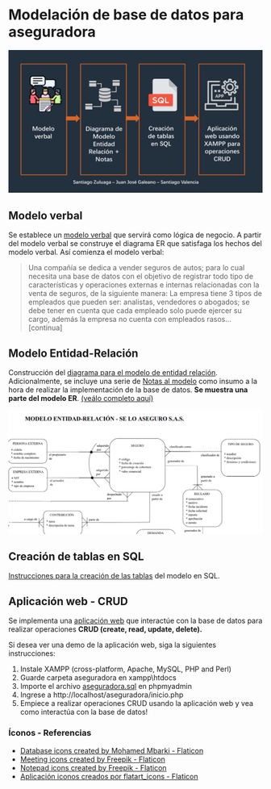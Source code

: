 # Modelación de base de datos para aseguradora

![](description/description.png)


## Modelo verbal

Se establece un [modelo verbal](modelo-verbal.pdf) que servirá como lógica de negocio. A partir del modelo verbal se construye el diagrama ER que satisfaga los hechos del modelo verbal. Así comienza el modelo verbal:

> Una compañía se dedica a vender seguros de autos; para lo cual necesita una base de datos con el objetivo de registrar todo tipo de características y operaciones externas e internas relacionadas con la venta de seguros, de la siguiente manera:  La empresa tiene 3 tipos de empleados que pueden ser: analistas, vendedores o abogados; se debe tener en cuenta que cada empleado solo puede ejercer su cargo, además la empresa no cuenta con empleados rasos... [continua]


## Modelo Entidad-Relación

Construcción del [diagrama para el modelo de entidad relación](diagrama-modeloEntidadRelacion.pdf). Adicionalmente, se incluye una serie de [Notas al modelo](notas-modelo.pdf) como insumo a la hora de realizar la implementación de la base de datos. **Se muestra una parte del modelo ER**. [(veálo completo aquí)](diagrama-modeloEntidadRelacion.pdf)

![Parte del modelo Entidad-Relación](description/modelo-er-extracto.PNG)

## Creación de tablas en SQL

[Instrucciones para la creación de las tablas](creacion-tablas-SQL.pdf) del modelo en SQL.

## Aplicación web - CRUD

Se implementa una [aplicación web](./aseguradora) que interactúe con la base de datos para realizar operaciones **CRUD (create, read, update, delete).**

Si desea ver una demo de la aplicación web, siga la siguientes instrucciones:

1. Instale XAMPP (cross-platform, Apache, MySQL, PHP and Perl)
2. Guarde carpeta aseguradora en xampp\htdocs
3. Importe el archivo [aseguradora.sql](.aseguradora/asegurado.sql) en phpmyadmin
4. Ingrese a http://localhost/aseguradora/inicio.php 
5. Empiece a realizar operaciones CRUD usando la aplicación web y vea como interactúa con la base de datos!


### Íconos - Referencias
* <a href="https://www.flaticon.com/free-icons/database" title="database icons">Database icons created by Mohamed Mbarki - Flaticon</a>
* <a href="https://www.flaticon.com/free-icons/meeting" title="meeting icons">Meeting icons created by Freepik - Flaticon</a>
* <a href="https://www.flaticon.com/free-icons/notepad" title="notepad icons">Notepad icons created by Freepik - Flaticon</a>
* <a href="https://www.flaticon.es/iconos-gratis/aplicacion" title="aplicación iconos">Aplicación iconos creados por flatart_icons - Flaticon</a>
